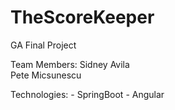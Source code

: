 # TheScoreKeeper
GA Final Project

Team Members:
    Sidney Avila  
    Pete Micsunescu

Technologies:
    - SpringBoot 
    - Angular